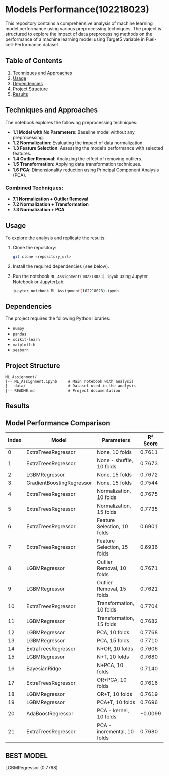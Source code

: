 # Models Performance(102218023)

This repository contains a comprehensive analysis of machine learning model performance using various preprocessing techniques. The project is structured to explore the impact of data preprocessing methods on the performance of a machine learning model using Target5 variable in Fuel-cell-Performance dataset

## Table of Contents
1. [Techniques and Approaches](#techniques-and-approaches)
2. [Usage](#usage)
3. [Dependencies](#dependencies)
4. [Project Structure](#project-structure)
5. [Results](#results)


## Techniques and Approaches
The notebook explores the following preprocessing techniques:

- **1.1 Model with No Parameters**: Baseline model without any preprocessing.
- **1.2 Normalization**: Evaluating the impact of data normalization.
- **1.3 Feature Selection**: Assessing the model’s performance with selected features.
- **1.4 Outlier Removal**: Analyzing the effect of removing outliers.
- **1.5 Transformation**: Applying data transformation techniques.
- **1.6 PCA**: Dimensionality reduction using Principal Component Analysis (PCA).

### Combined Techniques:
- **7.1 Normalization + Outlier Removal**
- **7.2 Normalization + Transformation**
- **7.3 Normalization + PCA**

## Usage
To explore the analysis and replicate the results:

1. Clone the repository:
   ```bash
   git clone <repository_url>
   ```

2. Install the required dependencies (see below).

3. Run the notebook `ML_Assignment(102218023).ipynb` using Jupyter Notebook or JupyterLab:
   ```bash
   jupyter notebook ML_Assignment(102218023).ipynb
   ```

## Dependencies
The project requires the following Python libraries:
- `numpy`
- `pandas`
- `scikit-learn`
- `matplotlib`
- `seaborn`



## Project Structure
```
ML_Assignment/
|-- ML_Assignment.ipynb     # Main notebook with analysis
|-- data/                   # Dataset used in the analysis
|-- README.md               # Project documentation
```

## Results
## Model Performance Comparison

| Index | Model                    | Parameters                   | R² Score   |
|-------|--------------------------|------------------------------|------------|
| 0     | ExtraTreesRegressor      | None, 10 folds              | 0.7611     |
| 1     | ExtraTreesRegressor      | None - shuffle, 10 folds    | 0.7673     |
| 2     | LGBMRegressor            | None, 15 folds              | 0.7672     |
| 3     | GradientBoostingRegressor| None, 15 folds              | 0.7544     |
| 4     | ExtraTreesRegressor      | Normalization, 10 folds     | 0.7675     |
| 5     | ExtraTreesRegressor      | Normalization, 15 folds     | 0.7735     |
| 6     | ExtraTreesRegressor      | Feature Selection, 10 folds | 0.6901     |
| 7     | ExtraTreesRegressor      | Feature Selection, 15 folds | 0.6936     |
| 8     | LGBMRegressor            | Outlier Removal, 10 folds   | 0.7671     |
| 9     | LGBMRegressor            | Outlier Removal, 15 folds   | 0.7621     |
| 10    | ExtraTreesRegressor      | Transformation, 10 folds    | 0.7704     |
| 11    | LGBMRegressor            | Transformation, 15 folds    | 0.7682     |
| 12    | LGBMRegressor            | PCA, 10 folds               | 0.7768     |
| 13    | LGBMRegressor            | PCA, 15 folds               | 0.7710     |
| 14    | ExtraTreesRegressor      | N+OR, 10 folds              | 0.7606     |
| 15    | LGBMRegressor            | N+T, 10 folds               | 0.7680     |
| 16    | BayesianRidge            | N+PCA, 10 folds             | 0.7140     |
| 17    | ExtraTreesRegressor      | OR+PCA, 10 folds            | 0.7616     |
| 18    | LGBMRegressor            | OR+T, 10 folds              | 0.7619     |
| 19    | LGBMRegressor            | PCA+T, 10 folds             | 0.7696     |
| 20    | AdaBoostRegressor        | PCA - kernel, 10 folds      | -0.0099    |
| 21    | ExtraTreesRegressor      | PCA - incremental, 10 folds | 0.7680     |

## BEST MODEL
LGBMRegressor (0.7768)



